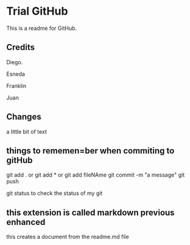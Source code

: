 # Trial GitHub

This is a readme for GitHub.

## Credits

Diego.

Esneda

Franklin 

Juan 

## Changes 

a little bit of text 

## things to rememen=ber when commiting to gitHub

git add . or git add * or git add fileNAme
git commit -m "a message"
git push

git status to check the status of my git

## this extension is called markdown previous enhanced 

this creates a document from the readme.md file 